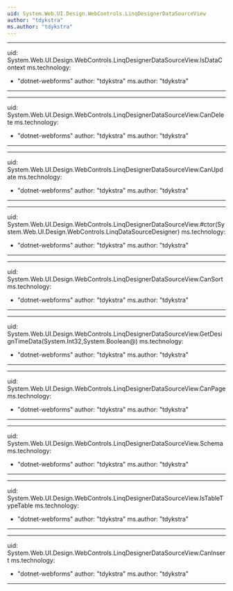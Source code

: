 ```yaml
---
uid: System.Web.UI.Design.WebControls.LinqDesignerDataSourceView
author: "tdykstra"
ms.author: "tdykstra"
---
```


---
uid: System.Web.UI.Design.WebControls.LinqDesignerDataSourceView.IsDataContext
ms.technology: 
  - "dotnet-webforms"
author: "tdykstra"
ms.author: "tdykstra"
---

---
uid: System.Web.UI.Design.WebControls.LinqDesignerDataSourceView.CanDelete
ms.technology: 
  - "dotnet-webforms"
author: "tdykstra"
ms.author: "tdykstra"
---

---
uid: System.Web.UI.Design.WebControls.LinqDesignerDataSourceView.CanUpdate
ms.technology: 
  - "dotnet-webforms"
author: "tdykstra"
ms.author: "tdykstra"
---

---
uid: System.Web.UI.Design.WebControls.LinqDesignerDataSourceView.#ctor(System.Web.UI.Design.WebControls.LinqDataSourceDesigner)
ms.technology: 
  - "dotnet-webforms"
author: "tdykstra"
ms.author: "tdykstra"
---

---
uid: System.Web.UI.Design.WebControls.LinqDesignerDataSourceView.CanSort
ms.technology: 
  - "dotnet-webforms"
author: "tdykstra"
ms.author: "tdykstra"
---

---
uid: System.Web.UI.Design.WebControls.LinqDesignerDataSourceView.GetDesignTimeData(System.Int32,System.Boolean@)
ms.technology: 
  - "dotnet-webforms"
author: "tdykstra"
ms.author: "tdykstra"
---

---
uid: System.Web.UI.Design.WebControls.LinqDesignerDataSourceView.CanPage
ms.technology: 
  - "dotnet-webforms"
author: "tdykstra"
ms.author: "tdykstra"
---

---
uid: System.Web.UI.Design.WebControls.LinqDesignerDataSourceView.Schema
ms.technology: 
  - "dotnet-webforms"
author: "tdykstra"
ms.author: "tdykstra"
---

---
uid: System.Web.UI.Design.WebControls.LinqDesignerDataSourceView.IsTableTypeTable
ms.technology: 
  - "dotnet-webforms"
author: "tdykstra"
ms.author: "tdykstra"
---

---
uid: System.Web.UI.Design.WebControls.LinqDesignerDataSourceView.CanInsert
ms.technology: 
  - "dotnet-webforms"
author: "tdykstra"
ms.author: "tdykstra"
---
